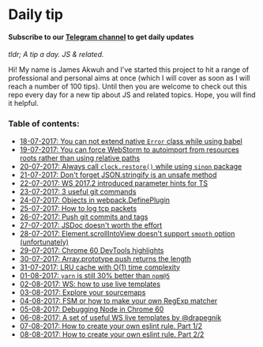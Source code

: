 # Daily tip

#### Subscribe to our [Telegram channel](https://t.me/dailytip) to get daily updates  

*tldr; A tip a day. JS & related.*

Hi! My name is James Akwuh and I've started this project to hit a range of professional and personal aims at once (which I will cover as soon as I will reach a number of 100 tips). Until then you are welcome to check out this repo every day for a new tip about JS and related topics. Hope, you will find it helpful.



### Table of contents:

- [18-07-2017: You can not extend native `Error` class while using babel](tips/18-07-2017/)
- [19-07-2017: You can force WebStorm to autoimport from resources roots rather than using relative paths](tips/19-07-2017)
- [20-07-2017: Always call `clock.restore()` while using `sinon` package](tips/20-07-2017)
- [21-07-2017:  Don't forget JSON.stringify is an unsafe method](tips/21-07-2017)
- [22-07-2017: WS 2017.2 introduced parameter hints for TS](tips/22-07-2017)
- [23-07-2017: 3 useful git commands](tips/23-07-2017)
- [24-07-2017: Objects in webpack.DefinePlugin](tips/24-07-2017)
- [25-07-2017: How to log tcp packets](tips/25-07-2017)
- [26-07-2017: Push git commits and tags](tips/26-07-2017)
- [27-07-2017: JSDoc doesn't worth the effort](tips/27-07-2017)
- [28-07-2017: Element.scrollIntoView doesn't support `smooth` option (unfortunately)](tips/28-07-2017)
- [29-07-2017: Chrome 60 DevTools highlights](tips/29-07-2017)
- [30-07-2017: Array.prototype.push returns the length](tips/30-07-2017)
- [31-07-2017: LRU cache with O(1) time complexity](tips/31-07-2017)
- [01-08-2017: `yarn` is still 30% better than `npm@5`](tips/01-08-2017)
- [02-08-2017: WS: how to use live templates](tips/02-08-2017)
- [03-08-2017: Explore your sourcemaps](tips/03-08-2017)
- [04-08-2017: FSM or how to make your own RegExp matcher](tips/04-08-2017)
- [05-08-2017: Debugging Node in Chrome 60](tips/05-08-2017)
- [06-08-2017: A set of useful WS live templates by ](tips/06-08-2017)[@drapegnik](https://github.com/Drapegnik)
- [07-08-2017: How to create your own eslint rule. Part 1/2](tips/07-08-2017)
- [08-08-2017: How to create your own eslint rule. Part 2/2](tips/08-08-2017)
